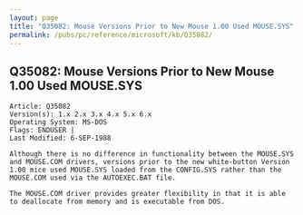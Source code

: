 ```yaml
---
layout: page
title: "Q35082: Mouse Versions Prior to New Mouse 1.00 Used MOUSE.SYS"
permalink: /pubs/pc/reference/microsoft/kb/Q35082/
---
```


## Q35082: Mouse Versions Prior to New Mouse 1.00 Used MOUSE.SYS

	Article: Q35082
	Version(s): 1.x 2.x 3.x 4.x 5.x 6.x
	Operating System: MS-DOS
	Flags: ENDUSER |
	Last Modified: 6-SEP-1988
	
	Although there is no difference in functionality between the MOUSE.SYS
	and MOUSE.COM drivers, versions prior to the new white-button Version
	1.00 mice used MOUSE.SYS loaded from the CONFIG.SYS rather than the
	MOUSE.COM used via the AUTOEXEC.BAT file.
	
	The MOUSE.COM driver provides greater flexibility in that it is able
	to deallocate from memory and is executable from DOS.
